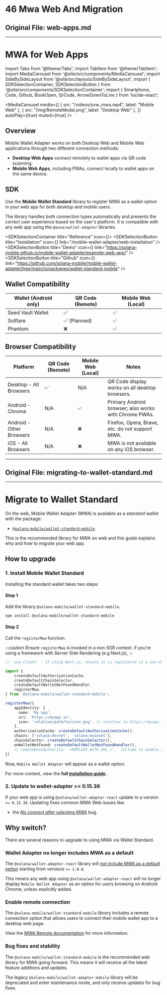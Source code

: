 # 46 Mwa Web And Migration

## Original File: web-apps.md
---
# MWA for Web Apps

import Tabs from '@theme/Tabs';
import TabItem from '@theme/TabItem';
import MediaCarousel from '@site/src/components/MediaCarousel';
import SideBySideLayout from '@site/src/layouts/SideBySideLayout';
import { SDKSelectionContainer, SDKSelectionButton } from '@site/src/components/SDKSelectionContainer';
import { Smartphone, Code, Github, BookOpen, QrCode, ArrowDownToLine } from 'lucide-react';


<MediaCarousel 
  media={[
    {
      src: "/videos/svw_mwa.mp4",
      label: "Mobile Web"
    },
    {
      src: "/img/RemoteModal.png",
      label: "Desktop Web"
    },
  ]}
  autoPlay={true}
  muted={true}
/>

## Overview

Mobile Wallet Adapter works on both Desktop Web and Mobile Web applications through two different connection methods:

- **Desktop Web Apps** connect remotely to wallet apps via QR code scanning.
- **Mobile Web Apps**, including PWAs, connect locally to wallet apps on the same device.

## SDK

Use the **Mobile Wallet Standard** library to register MWA as a wallet option in your web app for both desktop and mobile users.

The library handles both connection types automatically and presents the correct user experience based on the user's platform. It is compatible with any web app using the `@anza/wallet-adapter` libraries.

  <SDKSelectionContainer title="Reference" icon={<BookOpen size={20} />}>
    <SDKSelectionButton 
      title="Installation" 
      icon={<ArrowDownToLine size={20} />}
      link="/mobile-wallet-adapter/web-installation" 
    />
    <SDKSelectionButton 
      title="Demo" 
      icon={<QrCode size={20} />}
      link="https://solana-mobile.github.io/mobile-wallet-adapter/example-web-app/" 
    />
    <SDKSelectionButton 
      title="Github" 
      icon={<Github size={20} />}
      link="https://github.com/solana-mobile/mobile-wallet-adapter/tree/main/js/packages/wallet-standard-mobile" 
    />
  </SDKSelectionContainer>

## Wallet Compatibility 

| Wallet (Android only) | QR Code (Remote) | Mobile Web (Local) |
| ------ | ---------------- | ------------------ |
| Seed Vault Wallet | ✅ | ✅ |
| Solflare | ✅ (Planned) | ✅ |
| Phantom | ❌ | ✅ |

## Browser Compatibility

| Platform                                  | QR Code (Remote) | Mobile Web (Local) | Notes                                                          |
| ----------------------------------------- | ---------------- | ------------------ | -------------------------------------------------------------- |
| Desktop - All Browsers                    | ✅               | N/A                | QR Code display works on all desktop browsers.                 |
| Android - Chrome                          | N/A              | ✅                 | Primary Android browser; also works with Chrome PWAs.          |
| Android - Other Browsers                  | N/A              | ❌                 | Firefox, Opera, Brave, etc. do not support MWA.                |
| iOS - All Browsers                        | N/A              | ❌                 | MWA is not available on any iOS browser.                       |



---

## Original File: migrating-to-wallet-standard.md
---
# Migrate to Wallet Standard

On the web, Mobile Wallet Adapter (MWA) is available as a *standard wallet* with the package:

- [`@solana-mobile/wallet-standard-mobile`](https://github.com/solana-mobile/mobile-wallet-adapter/tree/main/js/packages/wallet-standard-mobile)

This is the recommended library for MWA on web and this guide explains why and how to migrate your web app.

## How to upgrade

### 1. Install Mobile Wallet Standard

Installing the standard wallet takes two steps:

#### Step 1

Add the library `@solana-mobile/wallet-standard-mobile`.

```bash
npm install @solana-mobile/wallet-standard-mobile
```

#### Step 2

Call the `registerMwa` function. 

:::caution
Ensure `registerMwa` is invoked in a non-SSR context. if you're using a framework with Server Side Rendering (e.g Next.js), 
:::

```ts
// 'use client' - If using Next.js, ensure it is registered in a non-SSR context.

import { 
    createDefaultAuthorizationCache, 
    createDefaultChainSelector, 
    createDefaultWalletNotFoundHandler,
    registerMwa, 
} from '@solana-mobile/wallet-standard-mobile';

registerMwa({
    appIdentity: {
      name: 'My app',
      uri: 'https://myapp.io',
      icon: 'relative/path/to/icon.png', // resolves to https://myapp.io/relative/path/to/icon.png
    },    
    authorizationCache: createDefaultAuthorizationCache(),
    chains: ['solana:devnet', 'solana:mainnet'],
    chainSelector: createDefaultChainSelector(),
    onWalletNotFound: createDefaultWalletNotFoundHandler(),
    // remoteHostAuthority: '<REPLACE_WITH_URL_>',  Include to enable remote connection option.
})
```

Now, `Mobile Wallet Adapter` will appear as a wallet option.

For more context, view the **full [installation guide](/mobile-wallet-adapter/web-installation).**

### 2. Update to wallet-adapter >= 0.15.36

If your web app is using `@solana/wallet-adapter-react` update to a version `>= 0.15.36`. 
Updating fixes common MWA Web issues like:
- the [*No connect after selecting MWA*](https://github.com/solana-mobile/mobile-wallet-adapter/issues/1086) bug.

## Why switch?

There are several reasons to upgrade to using MWA via Wallet Standard.

### Wallet Adapter no longer includes MWA as a default 

The `@solana/wallet-adapter-react` library will [not include MWA as a default option](https://github.com/anza-xyz/wallet-adapter/pull/1097) starting from versions `>= 1.0.0`. 

This means any web app using `@solana/wallet-adapter-react` will no longer display `Mobile Wallet Adapter` as an option for users
browsing on Android Chrome, unless explicitly added.

### Enable remote connection

The `@solana-mobile/wallet-standard-mobile` library includes a remote connection option that allows users to connect their mobile wallet app to a desktop web page.

View the [MWA Remote documentation](/mobile-wallet-adapter/web-installation#enable-remote-connection) for more information.

### Bug fixes and stability

The `@solana-mobile/wallet-standard-mobile` is the recommended web library for MWA going forward. This means it will receive all the latest feature additions and updates. 

The legacy `@solana-mobile/wallet-adapter-mobile` library will be deprecated and enter maintenance mode, and only receive updates for bug fixes.